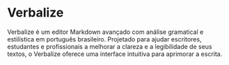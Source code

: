 # Verbalize
Verbalize é um editor Markdown avançado com análise gramatical e estilística em português brasileiro. Projetado para ajudar escritores, estudantes e profissionais a melhorar a clareza e a legibilidade de seus textos, o Verbalize oferece uma interface intuitiva para aprimorar a escrita.
